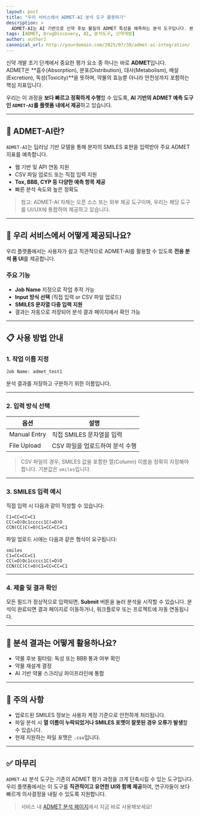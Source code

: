 ```yaml
---
layout: post
title: "우리 서비스에서 ADMET-AI 분석 도구 활용하기"
description: >
  ADMET-AI는 AI 기반으로 신약 후보 물질의 ADMET 특성을 예측하는 분석 도구입니다. 본 포스트에서는 해당 도구를 우리 플랫폼 내에서 어떻게 활용할 수 있는지 자세히 소개합니다.
tags: [ADMET, DrugDiscovery, AI, 분석도구, 신약개발]
author: author2
canonical_url: http://yourdomain.com/2025/07/30/admet-ai-integration/
---
```


신약 개발 초기 단계에서 중요한 평가 요소 중 하나는 바로 **ADMET**입니다.  
ADMET은 **흡수(Absorption), 분포(Distribution), 대사(Metabolism), 배설(Excretion), 독성(Toxicity)**을 뜻하며, 약물의 효능뿐 아니라 안전성까지 포함하는 핵심 지표입니다.

우리는 이 과정을 **보다 빠르고 정확하게 수행**할 수 있도록, **AI 기반의 ADMET 예측 도구인 `ADMET-AI`를 플랫폼 내에서 제공**하고 있습니다.

---

## 🧠 ADMET-AI란?

`ADMET-AI`는 딥러닝 기반 모델을 통해 분자의 SMILES 표현을 입력받아 주요 ADMET 지표를 예측합니다.

- 웹 기반 및 API 연동 지원
- CSV 파일 업로드 또는 직접 입력 지원
- **Tox, BBB, CYP 등 다양한 예측 항목 제공**
- 빠른 분석 속도와 높은 정확도

> 참고: ADMET-AI 자체는 오픈 소스 또는 외부 제공 도구이며, 우리는 해당 도구를 UI/UX에 통합하여 제공하고 있습니다.

---

## 🚀 우리 서비스에서 어떻게 제공되나요?

우리 플랫폼에서는 사용자가 쉽고 직관적으로 ADMET-AI를 활용할 수 있도록 **전용 분석 폼 UI**를 제공합니다.

### 주요 기능
- **Job Name** 지정으로 작업 추적 가능
- **Input 방식 선택** (직접 입력 or CSV 파일 업로드)
- **SMILES 문자열 다중 입력 지원**
- 결과는 자동으로 저장되어 분석 결과 페이지에서 확인 가능

---

## 📋 사용 방법 안내

### 1. 작업 이름 지정

```plaintext
Job Name: admet_test1
````

분석 결과를 저장하고 구분하기 위한 이름입니다.

---

### 2. 입력 방식 선택

| 옵션           | 설명                  |
| ------------ | ------------------- |
| Manual Entry | 직접 SMILES 문자열을 입력   |
| File Upload  | CSV 파일을 업로드하여 분석 수행 |

> CSV 파일의 경우, SMILES 값을 포함한 열(Column) 이름을 정확히 지정해야 합니다. 기본값은 `smiles`입니다.

---

### 3. SMILES 입력 예시

직접 입력 시 다음과 같이 작성할 수 있습니다:

```plaintext
C1=CC=CC=C1
CC(=O)Oc1ccccc1C(=O)O
CCN(CC)C(=O)C1=CC=CC=C1
```

파일 업로드 시에는 다음과 같은 형식이 요구됩니다:

```csv
smiles
C1=CC=CC=C1
CC(=O)Oc1ccccc1C(=O)O
CCN(CC)C(=O)C1=CC=CC=C1
```

---

### 4. 제출 및 결과 확인

모든 필드가 정상적으로 입력되면, **Submit** 버튼을 눌러 분석을 시작할 수 있습니다.
분석이 완료되면 결과 페이지로 이동하거나, 워크플로우 또는 프로젝트에 자동 연동됩니다.

---

## 🧬 분석 결과는 어떻게 활용하나요?

* 약물 후보 필터링: 독성 또는 BBB 통과 여부 확인
* 약물 재설계 결정
* AI 기반 약물 스크리닝 파이프라인에 통합

---

## 🔐 주의 사항

* 업로드된 SMILES 정보는 사용자 계정 기준으로 안전하게 처리됩니다.
* 파일 분석 시 **열 이름이 누락되었거나 SMILES 포맷이 잘못된 경우 오류가 발생**할 수 있습니다.
* 현재 지원하는 파일 포맷은 `.csv`입니다.

---

## ✅ 마무리

`ADMET-AI` 분석 도구는 기존의 ADMET 평가 과정을 크게 단축시킬 수 있는 도구입니다.
우리 플랫폼에서는 이 도구를 **직관적이고 유연한 UI와 함께 제공**하여, 연구자들이 보다 빠르게 의사결정을 내릴 수 있도록 지원합니다.

> 서비스 내 [ADMET 분석 페이지](http://yourdomain.com/admet)에서 지금 바로 사용해보세요!
